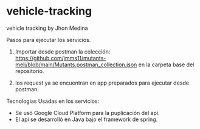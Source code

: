 # vehicle-tracking
 vehicle tracking by Jhon Medina


Pasos para ejecutar los servicios.

1. Importar desde postman la colección:
https://github.com/jmms11/mutants-meli/blob/main/Mutants.postman_collection.json
	en la carpeta base del repositorio.
	
2. los request ya se encuentran en app preparados para ejecutar desde postman:


Tecnologias Usadas en los servicios:

- Se usó Google Cloud Platform para la puplicación del api.
- El api se desarrolló en Java bajo el framework de spring.
